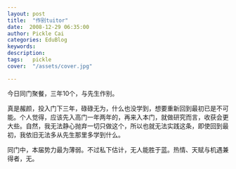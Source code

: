 ```yaml
---
layout: post  
title:  "作别tuitor"
date:  2008-12-29 06:35:00
author: Pickle Cai  
categories: EduBlog  
keywords: 
description:   
tags:	pickle   
cover:  "/assets/cover.jpg"  

---
```


今日同门聚餐，三年10个，与先生作别。



真是赧颜，投入门下三年，碌碌无为，什么也没学到，想要重新回到最初已是不可能。个人觉得，应该先入高门一年两年的，再来入本门，就做研究而言，收获会更大些。自然，我无法静心抛弃一切只做这个，所以也就无法实践这条，即使回到最初，我依旧无法多从先生那里多学到什么。



同门中，本届势力最为薄弱。不过私下估计，无人能胜于蓝。热情、天赋与机遇兼得者，无。



		    
